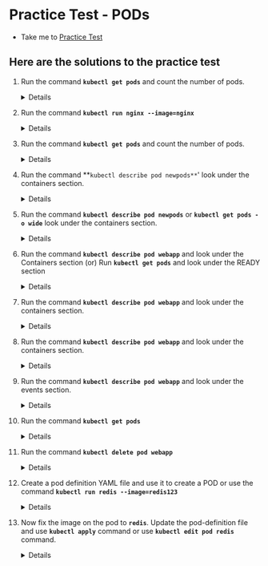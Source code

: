 # Practice Test - PODs
  - Take me to [Practice Test](https://kodekloud.com/courses/539883/lectures/9808164)

## Here are the solutions to the practice test
1. Run the command **`kubectl get pods`** and count the number of pods.
   <details>

   ```
   $ kubectl get pods
   ```
   </details>
   
1. Run the command **`kubectl run nginx --image=nginx`**
   <details>

   ```
   $ kubectl run nginx --image=nginx
   ** From K8s 1.18, this command will create a pod, in the previous version it used to create a deployment.
   ```
   </details>

1. Run the command **`kubectl get pods`** and count the number of pods.

   <details>

   ```
   $ kubectl get pods
   ```
   </details>

1. Run the command **`kubectl describe pod newpods**`' look under the containers section.

   <details>

    ```
    $ kubectl describe pod newpods
    ```
   </details>

1. Run the command **`kubectl describe pod newpods`** or **`kubectl get pods -o wide`** look under the containers section.

   <details>

    ```
    $ kubectl describe pod newpods
    ```
   </details>

1. Run the command **`kubectl describe pod webapp`** and look under the Containers section (or) Run **`kubectl get pods`** and look under the READY section

   <details>

   ```
   $ kubectl describe pod webapp
   ```
   
   </details>

1. Run the command **`kubectl describe pod webapp`** and look under the containers section.
   
   <details>

   ```
   $ kubectl describe pod webapp
   ```
   </details>

1. Run the command **`kubectl describe pod webapp`** and look under the containers section.

   <details>

   ```
   $ kubectl describe pod webapp
   ```
   </details>

1. Run the command **`kubectl describe pod webapp`** and look under the events section.

   <details>

   ```
   $ kubectl describe pod webapp
   ```
   
   </details>

1. Run the command **`kubectl get pods`**
   
   <details>

   ```
   $ kubectl get pods
   ```
   
   </details>

1. Run the command **`kubectl delete pod webapp`**

   <details>

   ```
   $ kubectl delete pod webapp
   ```
   
   </details>

1. Create a pod definition YAML file and use it to create a POD or use the command **`kubectl run redis --image=redis123`**

   <details>

   ```
   $ kubectl run redis --image=redis123
   ```
   
   </details>

1. Now fix the image on the pod to **`redis`**. Update the pod-definition file and use **`kubectl apply`** command or use **`kubectl edit pod redis`** command.

   <details>

   ```
   $ kubectl apply
   $ kubectl edit pod redis
   ```
   
   </details>
